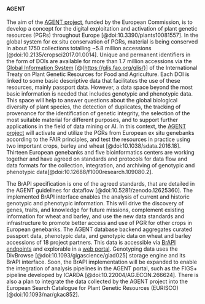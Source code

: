 <!-- Contribution BrAPI 2.0 paper
Suggested Authors: Matthias Lange, Patrick König, Stephan Weise, Gouripriya Davuluri, Suman Kumar, Joseph Ruff, Paul Kersey, Cyril Pommier, Michael Alaux, Erwan Le-Floch -->
#### AGENT

<!-- Matthias Lange -->
The aim of the [AGENT project](https://www.agent-project.eu/), funded by the European Commission, is to develop a concept for the digital exploitation and activation of plant genetic resources (PGRs) throughout Europe [@doi:10.3390/plants10081557]. 
In the global system for ex situ conservation of PGRs, material is being conserved in about 1750 collections totalling ~5.8 million accessions [@doi:10.2135/cropsci2017.01.0014]. Unique and permanent identifiers in the form of DOIs are available for more than 1.7 million accessions via the [Global Information System](https://glis.fao.org/glis/) [@{https://glis.fao.org/glis/}] of the International Treaty on Plant Genetic Resources for Food and Agriculture. Each DOI is linked to some basic descriptive data that facilitates the use of these resources, mainly passport data. However, a data space beyond the most basic information is needed that includes genotypic and phenotypic data. This space will help to answer questions about the global biological diversity of plant species, the detection of duplicates, the tracking of provenance for the identification of genetic integrity, the selection of the most suitable material for different purposes, and to support further applications in the field of data mining or AI. In this context, the [AGENT project](https://www.agent-project.eu/) will activate and utilize the PGRs from European ex situ genebanks according to the FAIR principles, and test the resources in practice using two important crops, barley and wheat [@doi:10.1038/sdata.2016.18]. Thirteen European genebanks and five bioinformatics centers are working together and have agreed on standards and protocols for data flow and data formats for the collection, integration, and archiving of genotypic and phenotypic data[@doi:10.12688/f1000research.109080.2].

The BrAPI specification is one of the agreed standards, that are detailed in the AGENT guidelines for dataflow [@doi:10.5281/zenodo.12625360]. The implemented BrAPI interface enables the analysis of current and historic genotypic and phenotypic information. This will drive the discovery of genes, traits, and knowledge for future missions, complement existing information for wheat and barley, and use the new data standards and infrastructure to promote better access and use of PGR for other crops in European genebanks. The AGENT database backend aggregates curated passport data, phenotypic data, and genotypic data on wheat and barley accessions of 18 project partners. This data is accessible via [BrAPI endpoints](https://github.com/AGENTproject/BrAPI) and explorable in a [web portal](https://agent.ipk-gatersleben.de). Genotyping data uses the DivBrowse [@doi:10.1093/gigascience/giad025] storage engine and its BrAPI interface. Soon, the BrAPI implementation will be expanded to enable the integration of analysis pipelines in the AGENT portal, such as the FIGS+ pipeline developed by ICARDA [@doi:10.22004/AG.ECON.266624]. There is also a plan to integrate the data collected by the AGENT project into the European Search Catalogue for Plant Genetic Resources (EURISCO) [@doi:10.1093/nar/gkac852].
<!-- ![Figure Data flow of genotypic data from AGENT partner databases](images/AGENT_Genotyping_Data_Flow.png){#fig:AGENT_Genotyping_Data_Flow width="100%"} -->
<!-- ![Figure AGENT Portal](images/AGENT_Web_Frontend.png){#fig:AGENT_Web_Frontend width="100%"} -->